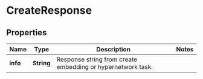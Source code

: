 

# CreateResponse


## Properties

| Name | Type | Description | Notes |
|------------ | ------------- | ------------- | -------------|
|**info** | **String** | Response string from create embedding or hypernetwork task. |  |



